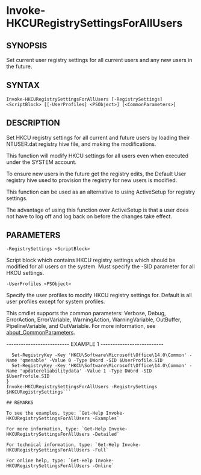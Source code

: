 # Invoke-HKCURegistrySettingsForAllUsers

## SYNOPSIS

Set current user registry settings for all current users and any new users in the future.

## SYNTAX

 `Invoke-HKCURegistrySettingsForAllUsers [-RegistrySettings] <ScriptBlock> [[-UserProfiles] <PSObject>] [<CommonParameters>]`

## DESCRIPTION

Set HKCU registry settings for all current and future users by loading their NTUSER.dat registry hive file, and making the modifications.

This function will modify HKCU settings for all users even when executed under the SYSTEM account.

To ensure new users in the future get the registry edits, the Default User registry hive used to provision the registry for new users is modified.

This function can be used as an alternative to using ActiveSetup for registry settings.

The advantage of using this function over ActiveSetup is that a user does not have to log off and log back on before the changes take effect.

## PARAMETERS

`-RegistrySettings <ScriptBlock>`

Script block which contains HKCU registry settings which should be modified for all users on the system. Must specify the -SID parameter for all HKCU settings.

`-UserProfiles <PSObject>`

Specify the user profiles to modify HKCU registry settings for. Default is all user profiles except for system profiles.

<CommonParameters>

This cmdlet supports the common parameters: Verbose, Debug, ErrorAction, ErrorVariable, WarningAction, WarningVariable, OutBuffer, PipelineVariable, and OutVariable. For more information, see [about_CommonParameters](https:/go.microsoft.com/fwlink/?LinkID=113216).

-------------------------- EXAMPLE 1 --------------------------

```PS C:>[scriptblock]$HKCURegistrySettings = {
  Set-RegistryKey -Key 'HKCU\Software\Microsoft\Office\14.0\Common' -Name 'qmenable' -Value 0 -Type DWord -SID $UserProfile.SID
  Set-RegistryKey -Key 'HKCU\Software\Microsoft\Office\14.0\Common' -Name 'updatereliabilitydata' -Value 1 -Type DWord -SID $UserProfile.SID
}
Invoke-HKCURegistrySettingsForAllUsers -RegistrySettings $HKCURegistrySettings```

## REMARKS

To see the examples, type: `Get-Help Invoke-HKCURegistrySettingsForAllUsers -Examples`

For more information, type: `Get-Help Invoke-HKCURegistrySettingsForAllUsers -Detailed`

For technical information, type: `Get-Help Invoke-HKCURegistrySettingsForAllUsers -Full`

For online help, type: `Get-Help Invoke-HKCURegistrySettingsForAllUsers -Online`
